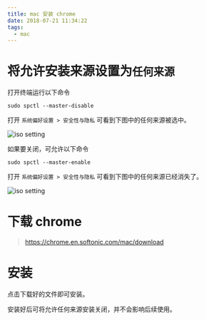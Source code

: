 ```yaml
---
title: mac 安装 chrome
date: 2018-07-21 11:34:22
tags:
  - mac
---
```


# 将允许安装来源设置为`任何来源`

打开终端运行以下命令

    sudo spctl --master-disable

打开 `系统偏好设置 > 安全性与隐私` 可看到下图中的任何来源被选中。

![iso setting](/images/iso-spctl-1.jpg)

如果要关闭，可允许以下命令

    sudo spctl --master-enable

打开 `系统偏好设置 > 安全性与隐私` 可看到下图中的任何来源已经消失了。

![iso setting](/images/iso-spctl-2.jpg)

# 下载 chrome

> https://chrome.en.softonic.com/mac/download

# 安装

点击下载好的文件即可安装。

安装好后可将允许任何来源安装关闭，并不会影响后续使用。